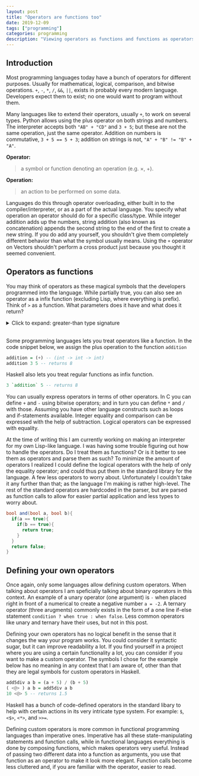 ```yaml
---
layout: post
title: "Operators are functions too"
date: 2019-12-09
tags: ["programming"]
categories: programming
description: "Viewing operators as functions and functions as operators."
---
```


## Introduction

Most programming languages today have a bunch of operators for different purposes. Usually for mathematical, logical, comparison, and bitwise operations. `+`, `-`, `*`, `/`, `&&`, `||`, exists in probably every modern language. Developers expect them to exist; no one would want to program without them.

Many languages like to extend their operators, usually `+`, to work on several types. Python allows using the plus operator on both strings and numbers. The interpreter accepts both `"AB" + "CD"` and `3 + 5`; but these are not the same operation, just the same operator.  Addition on numbers is commutative, `3 + 5 == 5 + 3`; addition on strings is not, `"A" + "B" != "B" + "A"`.

**Operator:** 
> a symbol or function denoting an operation (e.g. ×, +).

**Operation:** 
> an action to be performed on some data.

Languages do this through operator overloading, either built in to the compiler/interpreter, or as a part of the actual language. You specify what operation an operator should do for a specific class/type. While integer addition adds up the numbers, string addition (also known as concatenation) appends the second string to the end of the first to create a new string. If you do add any yourself, you shouldn't give them completely different behavior than what the symbol usually means.  Using the `+` operator on Vectors shouldn't perform a cross product just because you thought it seemed convenient. 


## Operators as functions
You may think of operators as these magical symbols that the developers programmed into the language. While partially true, you can also see an operator as a infix function (excluding Lisp, where everything is prefix).  Think of `>` as a function. What parameters does it have and what does it return?

<details class="details">
<summary class="summary">Click to expand: greater-than type signature</summary>
{% highlight fsharp %}
(int -> int -> bool)
{% endhighlight %}
In a more familiar style: 
{% highlight csharp %}
bool greaterThan(int a, int b);
{% endhighlight %}
This is not accounting for any other possible operator overloading, 
such as strings or other number types (eg. float/double).
</details>
<br/>

Some programming languages lets you treat operators like a function. In the code snippet below, we assign the plus operation to the function `addition`

```hs
addition = (+) -- (int -> int -> int)
addition 3 5 -- returns 8
```

Haskell also lets you treat regular functions as infix function.

```hs
3 `addition` 5 -- returns 8
```

You can usually express operators in terms of other operators. In C you can define `+` and `-` using bitwise operators; and in turn you can define `*` and `/` with those. Assuming you have other language constructs such as loops and if-statements available. Integer equality and comparison can be expressed with the help of subtraction. Logical operators can be expressed with equality. 

At the time of writing this I am currently working on making an interpreter for my own Lisp-like language. I was having some trouble figuring out how to handle the operators. Do I treat them as functions? Or is it better to see them as operators and parse them as such? To minimize the amount of operators I realized I could define the logical operators with the help of only the equality operator; and could thus put them in the standard library for the language. A few less operators to worry about.  Unfortunately I couldn't take it any further than that; as the language I'm making is rather high-level. The rest of the standard operators are hardcoded in the parser, but are parsed as function calls to allow for easier partial application and less types to worry about.

```cs
bool and(bool a, bool b){
  if(a == true){
    if(b == true){
      return true;
    }
  }
  return false;
}
```

## Defining your own operators

Once again, only some languages allow defining custom operators.  When talking about operators I am speficially talking about binary operators in this context.  An example of a unary operator (one argument) is `-` when placed right in front of a numerical to create a negative number `a = -2`.  A ternary operator (three arugments) commonly exists in the form of a one line if-else statement `condition ? when true : when false`.  Less common operators like unary and ternary have their uses, but not in this post.

Defining your own operators has no logical benefit in the sense that it changes the way your program works. You could consider it syntactic sugar, but it can improve readability a lot. If you find yourself in a project where you are using a certain functionality a lot, you can consider if you want to make a custom operator. The symbols I chose for the example below has no meaning in any context that I am aware of, other than that they are legal symbols for custom operators in Haskell.

```hs
add5div a b = (a + 5) / (b + 5)
( <@> ) a b = add5div a b
10 <@> 5 -- returns 1.5
```

Haskell has a bunch of code-defined operators in the standard libary to help with certain actions in its very intricate type system. For example: `$`, `<$>`, `<*>`, and `>>=`.

Defining custom operators is more common in functional programming languages than imperative ones. Imperative has all these state-manipulating statements and function calls, while in functional languages everything is done by composing functions, which makes operators very useful. Instead of passing two different data into a function as arguments, you use that function as an operator to make it look more elegant. Function calls become less cluttered and, if you are familiar with the operator, easier to read.
